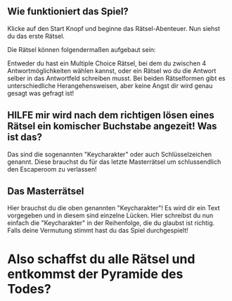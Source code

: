 ## Wie funktioniert das Spiel?
Klicke auf den Start Knopf und beginne das Rätsel-Abenteuer. Nun siehst du das erste Rätsel.

Die Rätsel können folgendermaßen aufgebaut sein:

Entweder du hast ein Multiple Choice Rätsel, bei dem du zwischen 4 Antwortmöglichkeiten wählen kannst, oder ein Rätsel wo du die Antwort selber in das Antwortfeld schreiben musst. Bei beiden Rätselformen gibt es unterschiedliche Herangehensweisen, aber keine Angst dir wird genau gesagt was gefragt ist! 

## HILFE mir wird nach dem richtigen lösen eines Rätsel ein komischer Buchstabe angezeit! Was ist das?

Das sind die sogenannten "Keycharakter" oder auch Schlüsselzeichen genannt. Diese brauchst du für das letzte Masterrätsel um schlussendlich den Escaperoom zu verlassen!

## Das Masterrätsel

Hier brauchst du die oben genannten "Keycharakter"! Es wird dir ein Text vorgegeben und in diesem sind einzelne Lücken. Hier schreibst du nun einfach die "Keycharakter" in der Reihenfolge, die du glaubst ist richtig. Falls deine Vermutung stimmt hast du das Spiel durchgespielt! 

# Also schaffst du alle Rätsel und entkommst der Pyramide des Todes?
